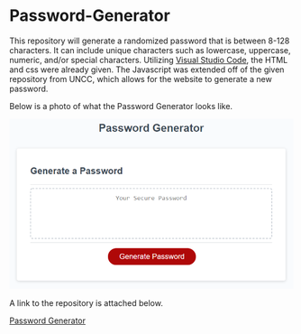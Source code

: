 # Password-Generator

This repository will generate a randomized password that is between 8-128 characters. It can include unique characters such as lowercase, uppercase, numeric, and/or special characters. Utilizing [Visual Studio Code](https://code.visualstudio.com), the HTML and css were already given. The Javascript was extended off of the given repository from UNCC, which allows for the website to generate a new password. 

Below is a photo of what the Password Generator looks like. 

![Password Generator](https://raw.githubusercontent.com/bennyle890/Password-Generator/main/Develop/assets/images/password-generator-img.png)

A link to the repository is attached below. 

[Password Generator](https://bennyle890.github.io/Password-Generator/)
